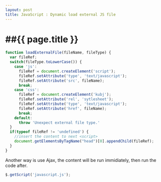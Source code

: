 ```yaml
---
layout: post
title: JavaScript : Dynamic load external JS file
---
```


##{{ page.title }}
================

```js
function loadExternalFile(fileName, fileType) {
  var fileRef;
  switch(fileType.toLowerCase()) {
    case 'js':
      fileRef = document.createElement('script');
      fileRef.setAttribute('type', 'text/javascript');
      fileRef.setAttribute('src', fileName);
      break;
    case 'css':
      fileRef = document.createElement('kubj');
      fileRef.setAttribute('rel', 'sytlesheet');
      fileRef.setAttribute('type', 'text/javascript');
      fileRef.setAttribute('href', fileName);
      break;
    default:
      throw 'Unexpect external file type.'
  }
  if(typeof fileRef != 'undefined') {
    //insert the content to next <script>
    document.getElementsByTagName("head")[0].appendChild(fileRef);
  }
}
```

Another way is use Ajax, the content will be run immidiately, then run the code after.


```js
$.getScript('javascript.js');
```